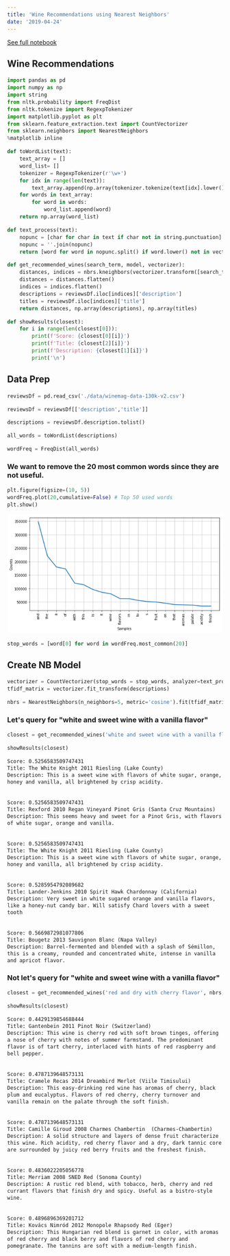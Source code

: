 ```yaml
---
title: 'Wine Recommendations using Nearest Neighbors'
date: '2019-04-24'
---
```


[See full notebook](https://github.com/edgar971/wine-recommendations-nn/blob/master/wine-reviews.ipynb)

## Wine Recommendations

```python
import pandas as pd
import numpy as np
import string
from nltk.probability import FreqDist
from nltk.tokenize import RegexpTokenizer
import matplotlib.pyplot as plt
from sklearn.feature_extraction.text import CountVectorizer
from sklearn.neighbors import NearestNeighbors
%matplotlib inline
```

```python
def toWordList(text):
    text_array = []
    word_list= []
    tokenizer = RegexpTokenizer(r'\w+')
    for idx in range(len(text)):
        text_array.append(np.array(tokenizer.tokenize(text[idx].lower())))
    for words in text_array:
        for word in words:
            word_list.append(word)
    return np.array(word_list)
```

```python
def text_process(text):
    nopunc = [char for char in text if char not in string.punctuation]
    nopunc = ''.join(nopunc)
    return [word for word in nopunc.split() if word.lower() not in vectorizer.get_stop_words()]
```

```python
def get_recommended_wines(search_term, model, vectorizer):
    distances, indices = nbrs.kneighbors(vectorizer.transform([search_term]), 5)
    distances = distances.flatten()
    indices = indices.flatten()
    descriptions = reviewsDf.iloc[indices]['description']
    titles = reviewsDf.iloc[indices]['title']
    return distances, np.array(descriptions), np.array(titles)
```

```python
def showResults(closest):
    for i in range(len(closest[0])):
        print(f'Score: {closest[0][i]}')
        print(f'Title: {closest[2][i]}')
        print(f'Description: {closest[1][i]}')
        print('\n')
```

## Data Prep

```python
reviewsDf = pd.read_csv('./data/winemag-data-130k-v2.csv')
```

```python
reviewsDf = reviewsDf[['description','title']]
```

```python
descriptions = reviewsDf.description.tolist()
```

```python
all_words = toWordList(descriptions)
```

```python
wordFreq = FreqDist(all_words)
```

### We want to remove the 20 most common words since they are not useful.

```python
plt.figure(figsize=(10, 5))
wordFreq.plot(20,cumulative=False) # Top 50 used words
plt.show()
```

![png](output_13_0.png)

```python
stop_words = [word[0] for word in wordFreq.most_common(20)]
```

## Create NB Model

```python
vectorizer = CountVectorizer(stop_words = stop_words, analyzer=text_process)
tfidf_matrix = vectorizer.fit_transform(descriptions)
```

```python
nbrs = NearestNeighbors(n_neighbors=5, metric='cosine').fit(tfidf_matrix)
```

### Let's query for "white and sweet wine with a vanilla flavor"

```python
closest = get_recommended_wines('white and sweet wine with a vanilla flavor', nbrs, vectorizer)
```

```python
showResults(closest)
```

    Score: 0.5256583509747431
    Title: The White Knight 2011 Riesling (Lake County)
    Description: This is a sweet wine with flavors of white sugar, orange, honey and vanilla, all brightened by crisp acidity.


    Score: 0.5256583509747431
    Title: Rexford 2010 Regan Vineyard Pinot Gris (Santa Cruz Mountains)
    Description: This seems heavy and sweet for a Pinot Gris, with flavors of white sugar, orange and vanilla.


    Score: 0.5256583509747431
    Title: The White Knight 2011 Riesling (Lake County)
    Description: This is a sweet wine with flavors of white sugar, orange, honey and vanilla, all brightened by crisp acidity.


    Score: 0.5285954792089682
    Title: Lander-Jenkins 2010 Spirit Hawk Chardonnay (California)
    Description: Very sweet in white sugared orange and vanilla flavors, like a honey-nut candy bar. Will satisfy Chard lovers with a sweet tooth


    Score: 0.5669872981077806
    Title: Bougetz 2013 Sauvignon Blanc (Napa Valley)
    Description: Barrel-fermented and blended with a splash of Sémillon, this is a creamy, rounded and concentrated white, intense in vanilla and apricot flavor.

### Not let's query for "white and sweet wine with a vanilla flavor"

```python
closest = get_recommended_wines('red and dry with cherry flavor', nbrs, vectorizer)
```

```python
showResults(closest)
```

    Score: 0.4429139854688444
    Title: Gantenbein 2011 Pinot Noir (Switzerland)
    Description: This wine is cherry red with soft brown tinges, offering a nose of cherry with notes of summer farmstand. The predominant flavor is of tart cherry, interlaced with hints of red raspberry and bell pepper.


    Score: 0.4787139648573131
    Title: Cramele Recas 2014 Dreambird Merlot (Viile Timisului)
    Description: This easy-drinking red wine has aromas of cherry, black plum and eucalyptus. Flavors of red cherry, cherry turnover and vanilla remain on the palate through the soft finish.


    Score: 0.4787139648573131
    Title: Camille Giroud 2008 Charmes Chambertin  (Charmes-Chambertin)
    Description: A solid structure and layers of dense fruit characterize this wine. Rich acidity, red cherry flavor and a dry, dark tannic core are surrounded by juicy red berry fruits and the freshest finish.


    Score: 0.4836022205056778
    Title: Merriam 2008 SNED Red (Sonoma County)
    Description: A rustic red blend, with tobacco, herb, cherry and red currant flavors that finish dry and spicy. Useful as a bistro-style wine.


    Score: 0.4896896369201712
    Title: Kovács Nimród 2012 Monopole Rhapsody Red (Eger)
    Description: This Hungarian red blend is garnet in color, with aromas of red cherry and black berry and flavors of red cherry and pomegranate. The tannins are soft with a medium-length finish.
